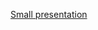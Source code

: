 [Small presentation](https://docs.google.com/presentation/d/14hBKTB3bT6ytNyCPmEdfd4Tw_A-6omBV3t0xQwPPtDY/edit?usp=sharing)